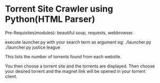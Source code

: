 # Torrent Site Crawler using Python(HTML Parser)



Pre-Requisites(modules):
beautiful soup, requests, webbrowser.

execute launcher.py with your search term as argument
eg: ./launcher.py <search-term>
    ./launcher.py justice league

This lists the number of torrents found from each website.

You then choose a torrent site and the torrents are displayed. Then choose your desired torrent and the magnet link will be opened in your torrent client.
